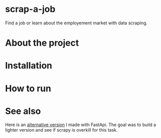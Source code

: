 # scrap-a-job
Find a job or learn about the employement market with data scraping.

# About the project

# Installation

# How to run

# See also
Here is an [alternative version](https://github.com/NanoClem/scrap-a-job-api) I made with FastApi. The goal was to build a lighter version and see if scrapy is overkill for this task.
